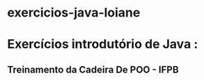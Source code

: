 # exercicios-java-loiane

# Exercícios introdutório de Java :

## Treinamento da Cadeira De POO - IFPB
